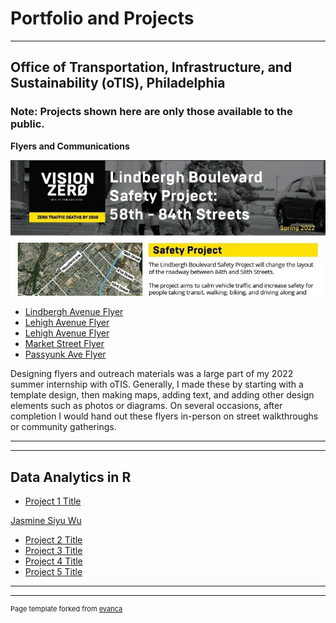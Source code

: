 # Portfolio and Projects

---

## Office of Transportation, Infrastructure, and Sustainability (oTIS), Philadelphia
### Note: Projects shown here are only those available to the public.

**Flyers and Communications**

<img src="images/lindbergh_flyer.jpg?raw=true"/>

- [Lindbergh Avenue Flyer](/Lindbergh_Flyer.pdf)
- [Lehigh Avenue Flyer](/pdf/Lehigh_Flyer.pdf)
- [Lehigh Avenue Flyer](/pdf/Lehigh_Flyer.pdf)
- [Market Street Flyer](/pdf/Lehigh_Flyer.pdf)
- [Passyunk Ave Flyer](/pdf/Lehigh_Flyer.pdf)

Designing flyers and outreach materials was a large part of my 2022 summer internship with oTIS. Generally, I made these by starting with a template design, then making maps, adding text, and adding other design elements such as photos or diagrams. On several occasions, after completion I would hand out these flyers in-person on street walkthroughs or community gatherings.

---


---

## Data Analytics in R

- [Project 1 Title](http://example.com/)

[Jasmine Siyu Wu](https://www.linkedin.com/in/jasmine-siyu-wu-6567b7194/)


- [Project 2 Title](http://example.com/)
- [Project 3 Title](http://example.com/)
- [Project 4 Title](http://example.com/)
- [Project 5 Title](http://example.com/)

---




---
<p style="font-size:11px">Page template forked from <a href="https://github.com/evanca/quick-portfolio">evanca</a></p>
<!-- Remove above link if you don't want to attibute -->
